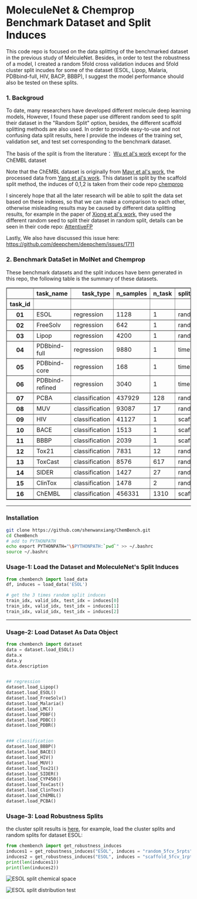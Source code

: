 # MoleculeNet & Chemprop Benchmark Dataset and Split Induces

This code repo is focused on the data splitting of the benchmarked dataset in the previous study of MelculeNet. Besides, in order to test the robustness of a model, I created a random 5fold cross validation induces and 5fold cluster split incudes for some of the dataset (ESOL, Lipop, Malaria, PDBbind-full, HIV, BACP, BBBP), I suggest the model performance should also be tested on these splits. 


### 1. Backgroud
To date, many researchers have developed different molecule deep learning models, However, I found these paper use different random seed to split their dataset in the "Random Split" option, besides, the different scaffold splitting methods are also used.
In order to provide easy-to-use and not confusing data split results, here I provide the indexes of the training set, validation set, and test set corresponding to the benchmark dataset. 

The basis of the split is from the literature： [Wu et al's work](https://pubs.rsc.org/en/content/articlelanding/2018/sc/c7sc02664a#!divAbstract) except for the ChEMBL dataset

Note that the ChEMBL dataset is originally from [Mayr et al's work](https://pubs.rsc.org/en/Content/ArticleLanding/2018/SC/c8sc00148k#!divAbstract), the processed data from [Yang et al's work]( https://pubs-acs-org.libproxy1.nus.edu.sg/doi/pdf/10.1021/acs.jcim.9b00237). This dataset is split by the scaffold split method,
the induces of 0,1,2 is taken from their code repo [chemprop](https://github.com/swansonk14/chemprop/blob/master/splits.tar.gz)

I sincerely hope that all the later research will be able to split the data set based on these indexes, so that we can make a comparison to each other, otherwise misleading results may be caused by different data splitting results, for example in the paper of [Xiong et al's work](https://pubs.acs.org/doi/abs/10.1021/acs.jmedchem.9b00959), they used the different random seed to split their dataset in random split, details can be seen in their code repo: [AttentiveFP](https://github.com/OpenDrugAI/AttentiveFP/tree/master/code)

Lastly, We also have discussed this issue here: https://github.com/deepchem/deepchem/issues/1711

### 2. Benchmark DataSet in MolNet and Chemprop

These benchmark datasets and the split induces have benn generated in this repo, the following table is the summary of these datasets.

<table border="1" class="dataframe">  <thead>    <tr style="text-align: right;">      <th></th>      <th>task_name</th>      <th>task_type</th>      <th>n_samples</th>      <th>n_task</th>      <th>split_method</th>      <th>n_cross_split</th>      <th>task_metrics</th>    </tr>    <tr>      <th>task_id</th>      <th></th>      <th></th>      <th></th>      <th></th>      <th></th>      <th></th>      <th></th>    </tr>  </thead>  <tbody>    <tr>      <th>01</th>      <td>ESOL</td>      <td>regression</td>      <td>1128</td>      <td>1</td>      <td>random</td>      <td>3</td>      <td>RMSE</td>    </tr>    <tr>      <th>02</th>      <td>FreeSolv</td>      <td>regression</td>      <td>642</td>      <td>1</td>      <td>random</td>      <td>3</td>      <td>RMSE</td>    </tr>    <tr>      <th>03</th>      <td>Lipop</td>      <td>regression</td>      <td>4200</td>      <td>1</td>      <td>random</td>      <td>3</td>      <td>RMSE</td>    </tr>    <tr>      <th>04</th>      <td>PDBbind-full</td>      <td>regression</td>      <td>9880</td>      <td>1</td>      <td>time</td>      <td>1</td>      <td>RMSE</td>    </tr>    <tr>      <th>05</th>      <td>PDBbind-core</td>      <td>regression</td>      <td>168</td>      <td>1</td>      <td>time</td>      <td>1</td>      <td>RMSE</td>    </tr>    <tr>      <th>06</th>      <td>PDBbind-refined</td>      <td>regression</td>      <td>3040</td>      <td>1</td>      <td>time</td>      <td>1</td>      <td>RMSE</td>    </tr>    <tr>      <th>07</th>      <td>PCBA</td>      <td>classification</td>      <td>437929</td>      <td>128</td>      <td>random</td>      <td>3</td>      <td>PRC_AUC</td>    </tr>    <tr>      <th>08</th>      <td>MUV</td>      <td>classification</td>      <td>93087</td>      <td>17</td>      <td>random</td>      <td>3</td>      <td>PRC_AUC</td>    </tr>    <tr>      <th>09</th>      <td>HIV</td>      <td>classification</td>      <td>41127</td>      <td>1</td>      <td>scaffold</td>      <td>3</td>      <td>ROC_AUC</td>    </tr>    <tr>      <th>10</th>      <td>BACE</td>      <td>classification</td>      <td>1513</td>      <td>1</td>      <td>scaffold</td>      <td>3</td>      <td>ROC_AUC</td>    </tr>    <tr>      <th>11</th>      <td>BBBP</td>      <td>classification</td>      <td>2039</td>      <td>1</td>      <td>scaffold</td>      <td>3</td>      <td>ROC_AUC</td>    </tr>    <tr>      <th>12</th>      <td>Tox21</td>      <td>classification</td>      <td>7831</td>      <td>12</td>      <td>random</td>      <td>3</td>      <td>ROC_AUC</td>    </tr>    <tr>      <th>13</th>      <td>ToxCast</td>      <td>classification</td>      <td>8576</td>      <td>617</td>      <td>random</td>      <td>3</td>      <td>ROC_AUC</td>    </tr>    <tr>      <th>14</th>      <td>SIDER</td>      <td>classification</td>      <td>1427</td>      <td>27</td>      <td>random</td>      <td>3</td>      <td>ROC_AUC</td>    </tr>    <tr>      <th>15</th>      <td>ClinTox</td>      <td>classification</td>      <td>1478</td>      <td>2</td>      <td>random</td>      <td>3</td>      <td>ROC_AUC</td>    </tr>    <tr>      <th>16</th>      <td>ChEMBL</td>      <td>classification</td>      <td>456331</td>      <td>1310</td>      <td>scaffold</td>      <td>3</td>      <td>ROC_AUC</td>    </tr>  </tbody></table>

----

### Installation
```bash
git clone https://github.com/shenwanxiang/ChemBench.git
cd ChemBench
# add to PYTHONPATH
echo export PYTHONPATH="\$PYTHONPATH:`pwd`" >> ~/.bashrc
source ~/.bashrc
```

### Usage-1: Load the Dataset and  MoleculeNet's Split Induces  

```python
from chembench import load_data
df, induces = load_data('ESOL')

# get the 3 times random split induces
train_idx, valid_idx, test_idx = induces[0]
train_idx, valid_idx, test_idx = induces[1]
train_idx, valid_idx, test_idx = induces[2]
```
----

### Usage-2: Load Dataset As Data Object 

```python
from chembench import dataset
data = dataset.load_ESOL()
data.x
data.y
data.description


## regression 
dataset.load_Lipop()
dataset.load_ESOL()
dataset.load_FreeSolv()
dataset.load_Malaria()
dataset.load_LMC()
dataset.load_PDBF()
dataset.load_PDBC()
dataset.load_PDBR()


### classification
dataset.load_BBBP()
dataset.load_BACE()
dataset.load_HIV()
dataset.load_MUV()
dataset.load_Tox21()
dataset.load_SIDER()
dataset.load_CYP450()
dataset.load_ToxCast()
dataset.load_ClinTox()
dataset.load_ChEMBL()
dataset.load_PCBA()

```

### Usage-3: Load Robustness Splits

the cluster split results is [here](https://github.com/shenwanxiang/ChemBench/tree/master/chembench/robustness/cluster_split/cluster_split_results), for example, load the cluster splits and random splits for dataset ESOL:
```python
from chembench import get_robustness_induces
induces1 = get_robustness_induces("ESOL", induces = "random_5fcv_5rpts")
induces2 = get_robustness_induces("ESOL", induces = "scaffold_5fcv_1rpts")
print(len(induces1))
print(len(induces2))
```


![ESOL split chemical space](https://github.com/shenwanxiang/ChemBench/blob/master/chembench/robustness/cluster_split/cluster_split_results/ESOL/ESOL.png)

![ESOL split distribution test](https://github.com/shenwanxiang/ChemBench/blob/master/chembench/robustness/cluster_split/cluster_split_results/ESOL/ESOL.png)
